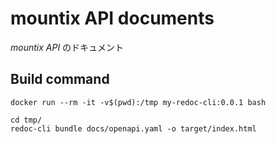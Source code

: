 # mountix API documents

*mountix API* のドキュメント

## Build command

```shell
docker run --rm -it -v$(pwd):/tmp my-redoc-cli:0.0.1 bash
```

```shell
cd tmp/
redoc-cli bundle docs/openapi.yaml -o target/index.html
```
